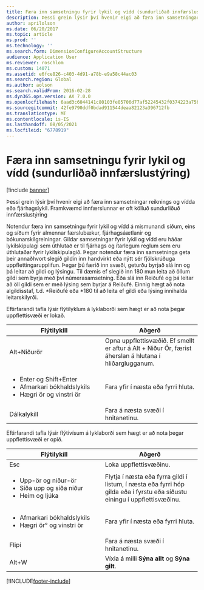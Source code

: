```yaml
---
title: Færa inn samsetningu fyrir lykil og vídd (sundurliðað innfærslustýring)
description: Þessi grein lýsir því hvenir eigi að færa inn samsetningar reiknings og vídda eða fjárhagslykil. Framkvæmd innfærslunnar er oft kölluð sundurliðuð innfærslustýring
author: aprilolson
ms.date: 06/20/2017
ms.topic: article
ms.prod: ''
ms.technology: ''
ms.search.form: DimensionConfigureAccountStructure
audience: Application User
ms.reviewer: roschlom
ms.custom: 14071
ms.assetid: e6fce826-c403-4d91-a78b-e9a58c44ac03
ms.search.region: Global
ms.author: aolson
ms.search.validFrom: 2016-02-28
ms.dyn365.ops.version: AX 7.0.0
ms.openlocfilehash: 6aad3c6044141c80103fe05706d77af52245432f0374223a75b2ba63b2c9a89b
ms.sourcegitcommit: 42fe9790ddf0bdad911544deaa82123a396712fb
ms.translationtype: MT
ms.contentlocale: is-IS
ms.lasthandoff: 08/05/2021
ms.locfileid: "6778919"
---
```

# <a name="enter-account-and-dimension-combinations-segmented-entry-control"></a>Færa inn samsetningu fyrir lykil og vídd (sundurliðað innfærslustýring)

[!include [banner](../includes/banner.md)]

Þessi grein lýsir því hvenir eigi að færa inn samsetningar reiknings og vídda eða fjárhagslykil. Framkvæmd innfærslunnar er oft kölluð sundurliðuð innfærslustýring

Notendur færa inn samsetningu fyrir lykil og vídd á mismunandi síðum, eins og síðum fyrir almennar færslubækur, fjárhagsáætlanir og bókunarskilgreiningar. Gildar samsetningar fyrir lykil og vídd eru háðar lykilskipulagi sem úthlutað er til fjárhags og ítarlegum reglum sem eru úthlutaðar fyrir lykilskipulagið. Þegar notendur færa inn samsetninga geta þeir annaðhvort slegið gildin inn handvirkt eða nýtt sér fjölskrúðuga uppflettingarupplifun. Þegar þú færið inn svæði, geturðu byrjað slá inn og þá leitar að gildi og lýsingu. Til dæmis ef slegið inn 180 mun leita að öllum gildi sem byrja með því númerasamsetning. Eða slá inn Reiðufé og þá leitar að öll gildi sem er með lýsing sem byrjar á Reiðufé. Einnig hægt að nota algildisstaf, t.d. \*Reiðufé eða \*180 til að leita ef gildi eða lýsing innihalda leitarskilyrði. 

Eftirfarandi tafla lýsir flýtilyklum á lyklaborði sem hægt er að nota þegar uppflettisvæði er lokað.

<table>
<colgroup>
<col width="50%" />
<col width="50%" />
</colgroup>
<thead>
<tr class="header">
<th>Flýtilykill</th>
<th>Aðgerð</th>
</tr>
</thead>
<tbody>
<tr class="odd">
<td>Alt+Niðurör</td>
<td>Opna uppflettisvæðið. Ef smellt er aftur á Alt + Niður Ör, færist áherslan á hlutana í hliðarglugganum.</td>
</tr>
<tr class="even">
<td><ul>
<li>Enter og Shift+Enter</li>
<li>Afmarkari bókhaldslykils</li>
<li>Hægri ör og vinstri ör</li>
</ul></td>
<td>Fara yfir í næsta eða fyrri hluta.</td>
</tr>
<tr class="odd">
<td>Dálkalykill</td>
<td>Fara á næsta svæði í hnitanetinu.</td>
</tr>
</tbody>
</table>

Eftirfarandi tafla lýsir flýtivísum á lyklaborði sem hægt er að nota þegar uppflettisvæði er opið.

<table>
<colgroup>
<col width="50%" />
<col width="50%" />
</colgroup>
<thead>
<tr class="header">
<th>Flýtilykill</th>
<th>Aðgerð</th>
</tr>
</thead>
<tbody>
<tr class="odd">
<td>Esc</td>
<td>Loka uppflettisvæðinu.</td>
</tr>
<tr class="even">
<td><ul>
<li>Upp-ör og niður-ör</li>
<li>Síða upp og síða niður</li>
<li>Heim og ljúka</li>
</ul></td>
<td>Flytja í næsta eða fyrra gildi í listum, í næsta eða fyrri hóp gilda eða í fyrstu eða síðustu einingu í uppflettisvæðinu.</td>
</tr>
<tr class="odd">
<td><ul>
<li>Afmarkari bókhaldslykils</li>
<li>Hægri ör° og vinstri ör</li>
</ul></td>
<td>Fara yfir í næsta eða fyrri hluta.</td>
</tr>
<tr class="even">
<td>Flipi</td>
<td>Fara á næsta svæði í hnitanetinu.</td>
</tr>
<tr class="odd">
<td>Alt+W</td>
<td>Víxla á milli <strong>Sýna allt</strong> og <strong>Sýna gilt</strong>.</td>
</tr>
</tbody>
</table>







[!INCLUDE[footer-include](../../includes/footer-banner.md)]
